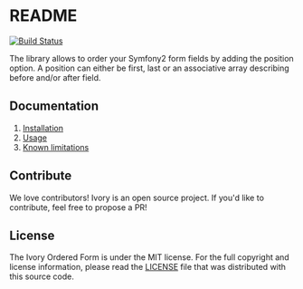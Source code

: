 # README

[![Build Status](https://secure.travis-ci.org/egeloen/ivory-ordered-form.png)](http://travis-ci.org/egeloen/ivory-ordered-form)

The library allows to order your Symfony2 form fields by adding the position option. A position can either be first,
last or an associative array describing before and/or after field.

## Documentation

 1. [Installation](http://github.com/egeloen/ivory-ordered-form/blob/master/doc/installation.md)
 2. [Usage](http://github.com/egeloen/ivory-ordered-form/blob/master/doc/usage.md)
 3. [Known limitations](http://github.com/egeloen/ivory-ordered-form/blob/master/doc/known_limitations.md)

## Contribute

We love contributors! Ivory is an open source project. If you'd like to contribute, feel free to propose a PR!

## License

The Ivory Ordered Form is under the MIT license. For the full copyright and license information, please read the
[LICENSE](https://github.com/egeloen/IvoryOrderedFormBundle/blob/master/LICENSE) file that was distributed with this
source code.
